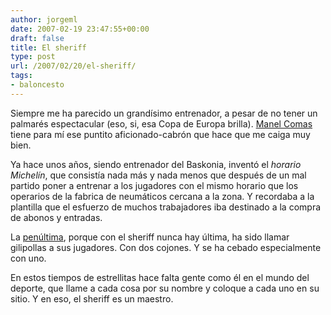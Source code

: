```yaml
---
author: jorgeml
date: 2007-02-19 23:47:55+00:00
draft: false
title: El sheriff
type: post
url: /2007/02/20/el-sheriff/
tags:
- baloncesto
---
```


Siempre me ha parecido un grandísimo entrenador, a pesar de no tener un palmarés espectacular (eso, si, esa Copa de Europa brilla). [Manel Comas](http://es.wikipedia.org/wiki/Manel_Comas) tiene para mí ese puntito aficionado-cabrón que hace que me caiga muy bien.

Ya hace unos años, siendo entrenador del Baskonia, inventó el _horario Michelín_, que consistía nada más y nada menos que después de un mal partido poner a entrenar a los jugadores con el mismo horario que los operarios de la fabrica de neumáticos cercana a la zona. Y recordaba a la plantilla que el esfuerzo de muchos trabajadores iba destinado a la compra de abonos y entradas.

La [penúltima](http://www.20minutos.es/noticia/203257/0/comas/sanfernando/caja/), porque con el sheriff nunca hay última, ha sido llamar gilipollas a sus jugadores. Con dos cojones. Y se ha cebado especialmente con uno.

En estos tiempos de estrellitas hace falta gente como él en el mundo del deporte, que llame a cada cosa por su nombre y coloque a cada uno en su sitio. Y en eso, el sheriff es un maestro.  
